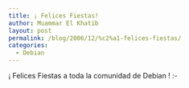 ```yaml
---
title: ¡ Felices Fiestas!
author: Muammar El Khatib
layout: post
permalink: /blog/2006/12/%c2%a1-felices-fiestas/
categories:
  - Debian
---
```

¡ Felices Fiestas a toda la comunidad de Debian ! <img src="http://muammar.me/blog/wp-includes/images/smilies/simple-smile.png" alt=":-)" class="wp-smiley" style="height: 1em; max-height: 1em;" />